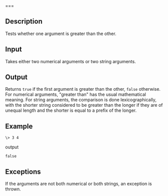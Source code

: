 >
===

## Description

Tests whether one argument is greater than the other.

## Input

Takes either two numerical arguments or two string arguments.

## Output

Returns `true` if the first argument is greater than the other, `false` otherwise.  For numerical arguments, "greater than" has the usual mathematical meaning.  For string arguments, the comparison is done lexicographically, with the shorter string considered to be greater than the longer if they are of unequal length and the shorter is equal to a prefix of the longer.

## Example

    \> 3 4

output

    false

## Exceptions

If the arguments are not both numerical or both strings, an exception is thrown.
